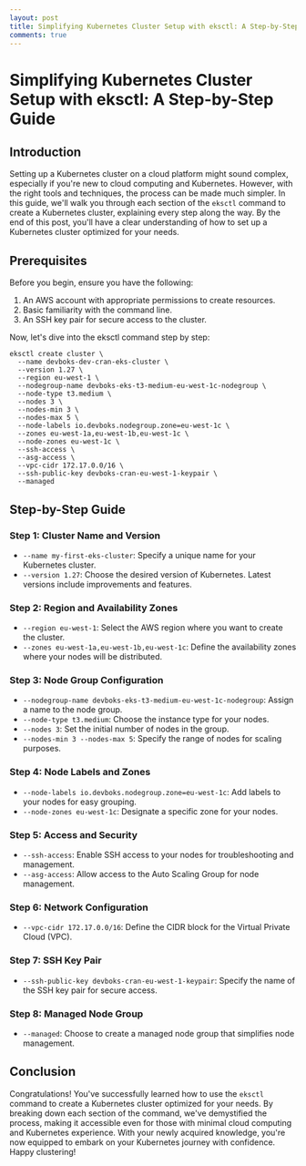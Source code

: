 ```yaml
---
layout: post
title: Simplifying Kubernetes Cluster Setup with eksctl: A Step-by-Step Guide
comments: true
---
```

# Simplifying Kubernetes Cluster Setup with eksctl: A Step-by-Step Guide

## Introduction
Setting up a Kubernetes cluster on a cloud platform might sound complex, especially if you're new to cloud computing and Kubernetes. However, with the right tools and techniques, the process can be made much simpler. In this guide, we'll walk you through each section of the `eksctl` command to create a Kubernetes cluster, explaining every step along the way. By the end of this post, you'll have a clear understanding of how to set up a Kubernetes cluster optimized for your needs.

## Prerequisites
Before you begin, ensure you have the following:
1. An AWS account with appropriate permissions to create resources.
2. Basic familiarity with the command line.
3. An SSH key pair for secure access to the cluster.

Now, let's dive into the eksctl command step by step:

```
eksctl create cluster \
  --name devboks-dev-cran-eks-cluster \
  --version 1.27 \
  --region eu-west-1 \
  --nodegroup-name devboks-eks-t3-medium-eu-west-1c-nodegroup \
  --node-type t3.medium \
  --nodes 3 \
  --nodes-min 3 \
  --nodes-max 5 \
  --node-labels io.devboks.nodegroup.zone=eu-west-1c \
  --zones eu-west-1a,eu-west-1b,eu-west-1c \
  --node-zones eu-west-1c \
  --ssh-access \
  --asg-access \
  --vpc-cidr 172.17.0.0/16 \
  --ssh-public-key devboks-cran-eu-west-1-keypair \
  --managed
```


## Step-by-Step Guide

### Step 1: Cluster Name and Version
- `--name my-first-eks-cluster`: Specify a unique name for your Kubernetes cluster.
- `--version 1.27`: Choose the desired version of Kubernetes. Latest versions include improvements and features.

### Step 2: Region and Availability Zones
- `--region eu-west-1`: Select the AWS region where you want to create the cluster.
- `--zones eu-west-1a,eu-west-1b,eu-west-1c`: Define the availability zones where your nodes will be distributed.

### Step 3: Node Group Configuration
- `--nodegroup-name devboks-eks-t3-medium-eu-west-1c-nodegroup`: Assign a name to the node group.
- `--node-type t3.medium`: Choose the instance type for your nodes.
- `--nodes 3`: Set the initial number of nodes in the group.
- `--nodes-min 3 --nodes-max 5`: Specify the range of nodes for scaling purposes.

### Step 4: Node Labels and Zones
- `--node-labels io.devboks.nodegroup.zone=eu-west-1c`: Add labels to your nodes for easy grouping.
- `--node-zones eu-west-1c`: Designate a specific zone for your nodes.

### Step 5: Access and Security
- `--ssh-access`: Enable SSH access to your nodes for troubleshooting and management.
- `--asg-access`: Allow access to the Auto Scaling Group for node management.

### Step 6: Network Configuration
- `--vpc-cidr 172.17.0.0/16`: Define the CIDR block for the Virtual Private Cloud (VPC).

### Step 7: SSH Key Pair
- `--ssh-public-key devboks-cran-eu-west-1-keypair`: Specify the name of the SSH key pair for secure access.

### Step 8: Managed Node Group
- `--managed`: Choose to create a managed node group that simplifies node management.

## Conclusion
Congratulations! You've successfully learned how to use the `eksctl` command to create a Kubernetes cluster optimized for your needs. By breaking down each section of the command, we've demystified the process, making it accessible even for those with minimal cloud computing and Kubernetes experience. With your newly acquired knowledge, you're now equipped to embark on your Kubernetes journey with confidence. Happy clustering!
